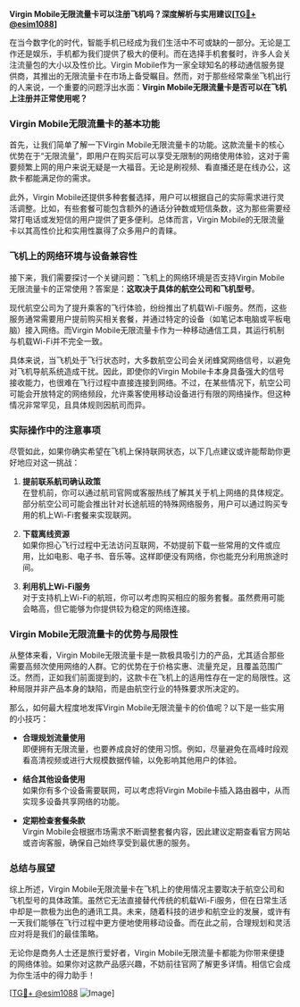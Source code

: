 **Virgin Mobile无限流量卡可以注册飞机吗？深度解析与实用建议[[TG💪+ @esim1088](https://t.me/s/esim1088)]**

在当今数字化的时代，智能手机已经成为我们生活中不可或缺的一部分。无论是工作还是娱乐，手机都为我们提供了极大的便利。而在选择手机套餐时，许多人会关注流量包的大小以及性价比。Virgin Mobile作为一家全球知名的移动通信服务提供商，其推出的无限流量卡在市场上备受瞩目。然而，对于那些经常乘坐飞机出行的人来说，一个重要的问题浮出水面：**Virgin Mobile无限流量卡是否可以在飞机上注册并正常使用呢？**

### Virgin Mobile无限流量卡的基本功能

首先，让我们简单了解一下Virgin Mobile无限流量卡的功能。这款流量卡的核心优势在于“无限流量”，即用户在购买后可以享受无限制的网络使用体验，这对于需要频繁上网的用户来说无疑是一大福音。无论是刷视频、看直播还是在线办公，这款卡都能满足你的需求。

此外，Virgin Mobile还提供多种套餐选择，用户可以根据自己的实际需求进行灵活调整。比如，有些套餐可能包含额外的通话分钟数或短信条数，这为那些需要经常打电话或发短信的用户提供了更多便利。总体而言，Virgin Mobile的无限流量卡以其高性价比和实用性赢得了众多用户的青睐。

### 飞机上的网络环境与设备兼容性

接下来，我们需要探讨一个关键问题：飞机上的网络环境是否支持Virgin Mobile无限流量卡的正常使用？答案是：**这取决于具体的航空公司和飞机型号**。

现代航空公司为了提升乘客的飞行体验，纷纷推出了机载Wi-Fi服务。然而，这些服务通常需要用户提前购买相关套餐，并通过特定的设备（如笔记本电脑或平板电脑）接入网络。而Virgin Mobile无限流量卡作为一种移动通信工具，其运行机制与机载Wi-Fi并不完全一致。

具体来说，当飞机处于飞行状态时，大多数航空公司会关闭蜂窝网络信号，以避免对飞机导航系统造成干扰。因此，即使你的Virgin Mobile卡本身具备强大的信号接收能力，也很难在飞行过程中直接连接到网络。不过，在某些情况下，航空公司可能会开放特定的网络频段，允许乘客使用移动设备进行有限的网络操作。但这种情况非常罕见，且具体规则因航司而异。

### 实际操作中的注意事项

尽管如此，如果你确实希望在飞机上保持联网状态，以下几点建议或许能帮助你更好地应对这一挑战：

1. **提前联系航司确认政策**  
   在登机前，你可以通过航司官网或客服热线了解其关于机上网络的具体规定。部分航空公司可能会推出针对长途航班的特殊网络服务，用户可以通过购买专用的机上Wi-Fi套餐来实现联网。

2. **下载离线资源**  
   如果你担心飞行过程中无法访问互联网，不妨提前下载一些常用的文件或应用，比如电影、电子书、音乐等。这样即便没有网络，你也能充分利用旅途时间。

3. **利用机上Wi-Fi服务**  
   对于支持机上Wi-Fi的航班，你可以考虑购买相应的服务套餐。虽然费用可能会略高，但它能够为你提供较为稳定的网络连接。

### Virgin Mobile无限流量卡的优势与局限性

从整体来看，Virgin Mobile无限流量卡是一款极具吸引力的产品，尤其适合那些需要高频次使用网络的人群。它的优势在于价格实惠、流量充足，且覆盖范围广泛。然而，正如我们前面提到的，这款卡在飞机上的适用性存在一定的局限性。这种局限并非产品本身的缺陷，而是由航空行业的特殊要求所决定的。

那么，如何最大程度地发挥Virgin Mobile无限流量卡的价值呢？以下是一些实用的小技巧：

- **合理规划流量使用**  
  即便拥有无限流量，也要养成良好的使用习惯。例如，尽量避免在高峰时段观看高清视频或进行大规模数据传输，以免影响其他用户的体验。

- **结合其他设备使用**  
  如果你有多个设备需要联网，可以考虑将Virgin Mobile卡插入路由器中，从而实现多设备共享网络的功能。

- **定期检查套餐条款**  
  Virgin Mobile会根据市场需求不断调整套餐内容，因此建议定期查看官方网站或咨询客服，确保自己始终享受到最优惠的服务。

### 总结与展望

综上所述，Virgin Mobile无限流量卡在飞机上的使用情况主要取决于航空公司和飞机型号的具体政策。虽然它无法直接替代传统的机载Wi-Fi服务，但在日常生活中却是一款极为出色的通讯工具。未来，随着科技的进步和航空业的发展，或许有一天我们能够在飞行过程中更方便地使用移动设备。而在此之前，合理规划和灵活应对将是我们的最佳策略。

无论你是商务人士还是旅行爱好者，Virgin Mobile无限流量卡都能为你带来便捷的网络体验。如果你对这款产品感兴趣，不妨前往官网了解更多详情。相信它会成为你生活中的得力助手！

[[TG💪+ @esim1088](https://t.me/s/esim1088) ![Image](https://i.postimg.cc/4NQfJmqS/Snipaste-2025-05-13-00-14-12.png)]